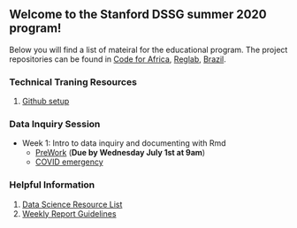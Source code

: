 ## Welcome to the Stanford DSSG summer 2020 program!

Below you will find a list of mateiral for the educational program. The project repositories can be found in [Code for Africa](https://github.com/StanfordDataScience/dssg-cfa), [Reglab](https://github.com/StanfordDataScience/dssg-reglab), [Brazil](https://github.com/StanfordDataScience/dssg-brazil).

### Technical Traning Resources
1. [Github setup](resources/git_setup.html)

### Data Inquiry Session
- Week 1: Intro to data inquiry and documenting with Rmd
  - [PreWork](resources/Prework.html) (**Due by Wednesday July 1st at 9am**)
  - [COVID emergency](resources/COVIDemergency.html)

### Helpful Information
1. [Data Science Resource List](resources/ResourceLists.html)
2. [Weekly Report Guidelines](resources/WeeklyReport.html)



